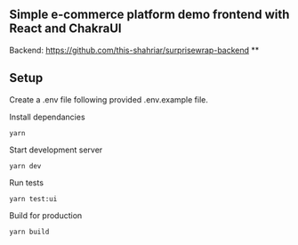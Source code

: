 ## Simple e-commerce platform demo frontend with React and ChakraUI
Backend: https://github.com/this-shahriar/surprisewrap-backend
**

## Setup

Create a .env file following provided .env.example file.

Install dependancies

    yarn 

Start development server

    yarn dev

Run tests

    yarn test:ui

Build for production

    yarn build



